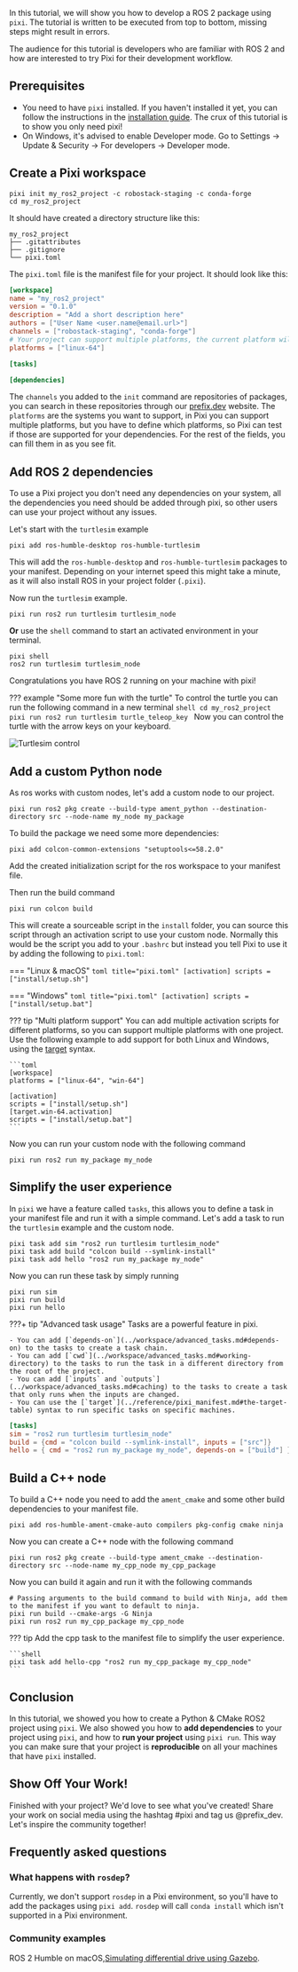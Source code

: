 In this tutorial, we will show you how to develop a ROS 2 package using `pixi`.
The tutorial is written to be executed from top to bottom, missing steps might result in errors.

The audience for this tutorial is developers who are familiar with ROS 2 and how are interested to try Pixi for their development workflow.

## Prerequisites

- You need to have `pixi` installed. If you haven't installed it yet, you can follow the instructions in the [installation guide](../index.md).
  The crux of this tutorial is to show you only need pixi!
- On Windows, it's advised to enable Developer mode. Go to Settings -> Update & Security -> For developers -> Developer mode.


## Create a Pixi workspace

```shell
pixi init my_ros2_project -c robostack-staging -c conda-forge
cd my_ros2_project
```

It should have created a directory structure like this:

```shell
my_ros2_project
├── .gitattributes
├── .gitignore
└── pixi.toml
```

The `pixi.toml` file is the manifest file for your project. It should look like this:

```toml title="pixi.toml"
[workspace]
name = "my_ros2_project"
version = "0.1.0"
description = "Add a short description here"
authors = ["User Name <user.name@email.url>"]
channels = ["robostack-staging", "conda-forge"]
# Your project can support multiple platforms, the current platform will be automatically added.
platforms = ["linux-64"]

[tasks]

[dependencies]
```

The `channels` you added to the `init` command are repositories of packages, you can search in these repositories through our [prefix.dev](https://prefix.dev/channels) website.
The `platforms` are the systems you want to support, in Pixi you can support multiple platforms, but you have to define which platforms, so Pixi can test if those are supported for your dependencies.
For the rest of the fields, you can fill them in as you see fit.

## Add ROS 2 dependencies

To use a Pixi project you don't need any dependencies on your system, all the dependencies you need should be added through pixi, so other users can use your project without any issues.

Let's start with the `turtlesim` example

```shell
pixi add ros-humble-desktop ros-humble-turtlesim
```

This will add the `ros-humble-desktop` and `ros-humble-turtlesim` packages to your manifest.
Depending on your internet speed this might take a minute, as it will also install ROS in your project folder (`.pixi`).

Now run the `turtlesim` example.

```shell
pixi run ros2 run turtlesim turtlesim_node
```

**Or** use the `shell` command to start an activated environment in your terminal.

```shell
pixi shell
ros2 run turtlesim turtlesim_node
```

Congratulations you have ROS 2 running on your machine with pixi!

??? example "Some more fun with the turtle"
    To control the turtle you can run the following command in a new terminal
    ```shell
    cd my_ros2_project
    pixi run ros2 run turtlesim turtle_teleop_key
    ```
    Now you can control the turtle with the arrow keys on your keyboard.

![Turtlesim control](https://github.com/user-attachments/assets/9424c44b-b7c0-48f4-8e7d-501131e9e9e5)

## Add a custom Python node

As ros works with custom nodes, let's add a custom node to our project.

```shell
pixi run ros2 pkg create --build-type ament_python --destination-directory src --node-name my_node my_package
```

To build the package we need some more dependencies:

```shell
pixi add colcon-common-extensions "setuptools<=58.2.0"
```

Add the created initialization script for the ros workspace to your manifest file.

Then run the build command

```shell
pixi run colcon build
```

This will create a sourceable script in the `install` folder, you can source this script through an activation script to use your custom node.
Normally this would be the script you add to your `.bashrc` but instead you tell Pixi to use it by adding the following to `pixi.toml`:

=== "Linux & macOS"
    ```toml title="pixi.toml"
    [activation]
    scripts = ["install/setup.sh"]
    ```

=== "Windows"
    ```toml title="pixi.toml"
    [activation]
    scripts = ["install/setup.bat"]
    ```

??? tip "Multi platform support"
    You can add multiple activation scripts for different platforms, so you can support multiple platforms with one project.
    Use the following example to add support for both Linux and Windows, using the [target](../workspace/multi_platform_configuration.md#activation) syntax.

    ```toml
    [workspace]
    platforms = ["linux-64", "win-64"]

    [activation]
    scripts = ["install/setup.sh"]
    [target.win-64.activation]
    scripts = ["install/setup.bat"]
    ```

Now you can run your custom node with the following command

```shell
pixi run ros2 run my_package my_node
```

## Simplify the user experience

In `pixi` we have a feature called `tasks`, this allows you to define a task in your manifest file and run it with a simple command.
Let's add a task to run the `turtlesim` example and the custom node.

```shell
pixi task add sim "ros2 run turtlesim turtlesim_node"
pixi task add build "colcon build --symlink-install"
pixi task add hello "ros2 run my_package my_node"
```

Now you can run these task by simply running

```shell
pixi run sim
pixi run build
pixi run hello
```

???+ tip "Advanced task usage"
    Tasks are a powerful feature in pixi.

    - You can add [`depends-on`](../workspace/advanced_tasks.md#depends-on) to the tasks to create a task chain.
    - You can add [`cwd`](../workspace/advanced_tasks.md#working-directory) to the tasks to run the task in a different directory from the root of the project.
    - You can add [`inputs` and `outputs`](../workspace/advanced_tasks.md#caching) to the tasks to create a task that only runs when the inputs are changed.
    - You can use the [`target`](../reference/pixi_manifest.md#the-target-table) syntax to run specific tasks on specific machines.

```toml
[tasks]
sim = "ros2 run turtlesim turtlesim_node"
build = {cmd = "colcon build --symlink-install", inputs = ["src"]}
hello = { cmd = "ros2 run my_package my_node", depends-on = ["build"] }
```

## Build a C++ node

To build a C++ node you need to add the `ament_cmake` and some other build dependencies to your manifest file.

```shell
pixi add ros-humble-ament-cmake-auto compilers pkg-config cmake ninja
```

Now you can create a C++ node with the following command

```shell
pixi run ros2 pkg create --build-type ament_cmake --destination-directory src --node-name my_cpp_node my_cpp_package
```

Now you can build it again and run it with the following commands

```shell
# Passing arguments to the build command to build with Ninja, add them to the manifest if you want to default to ninja.
pixi run build --cmake-args -G Ninja
pixi run ros2 run my_cpp_package my_cpp_node
```

??? tip
    Add the cpp task to the manifest file to simplify the user experience.

    ```shell
    pixi task add hello-cpp "ros2 run my_cpp_package my_cpp_node"
    ```

## Conclusion

In this tutorial, we showed you how to create a Python & CMake ROS2 project using `pixi`.
We also showed you how to **add dependencies** to your project using `pixi`, and how to **run your project** using `pixi run`.
This way you can make sure that your project is **reproducible** on all your machines that have `pixi` installed.

## Show Off Your Work!

Finished with your project?
We'd love to see what you've created!
Share your work on social media using the hashtag #pixi and tag us @prefix_dev.
Let's inspire the community together!

## Frequently asked questions

### What happens with `rosdep`?

Currently, we don't support `rosdep` in a Pixi environment, so you'll have to add the packages using `pixi add`.
`rosdep` will call `conda install` which isn't supported in a Pixi environment.


### Community examples

ROS 2 Humble on macOS,[Simulating differential drive using Gazebo](https://medium.com/@davisogunsina/ros-2-macos-support-installing-and-running-ros-2-on-macos-79039d1d3655).
